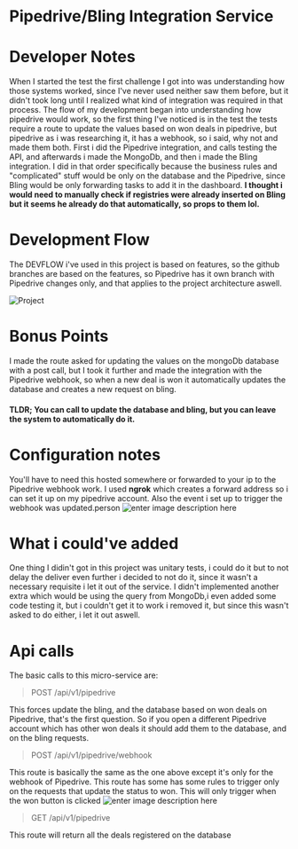 
# Pipedrive/Bling Integration Service

# Developer Notes
When I started the test the first challenge I got into was understanding how those systems worked, since I've never used neither saw them before, but it didn't took long until I realized what kind of integration was required in that process.
The flow of my development began into understanding how pipedrive would work, so the first thing I've noticed is in the test the tests require a route to update the values based on won deals in pipedrive, but pipedrive as i was researching it, it has a webhook, so i said, why not and made them both.
First i did the Pipedrive integration, and calls testing the API, and afterwards i made the MongoDb, and then i made the Bling integration. I did in that order specifically because the business rules and "complicated" stuff would be only on the database and the Pipedrive, since Bling would be only forwarding tasks to add it in the dashboard.
**I thought i would need to manually check if registries were already inserted on Bling but it seems he already do that automatically, so props to them lol.**

# Development Flow
The DEVFLOW i've used in this project is based on features, so the github branches are based on the features, so Pipedrive has it own branch with Pipedrive changes only, and that applies to the project architecture aswell.

![Project](https://i.snipboard.io/ZFudXR.jpg)

# Bonus Points
I made the route asked for updating the values on the mongoDb database with a post call, but I took it further and made the integration with the Pipedrive webhook, so when a new deal is won it automatically updates the database and creates a new request on bling.

#### TLDR; You can call to update the database and bling, but you can leave the system to automatically do it.

# Configuration notes
You'll have to need this hosted somewhere or forwarded to your ip to the Pipedrive webhook work.
I used **ngrok** which creates a forward address so i can set it up on my pipedrive account.
Also the event i set up to trigger the webhook was updated.person
![enter image description here](https://snipboard.io/ZPYXRE.jpg)

# What i could've added
One thing I didin't got in this project was unitary tests, i could do it but to not delay the deliver even further i decided to not do it, since it wasn't a necessary requisite i let it out of the service.
I didn't implemented another extra which would be using the query from MongoDb,i even added some code testing it, but i couldn't get it to work i removed it, but since this wasn't asked to do either, i let it out aswell.

# Api calls
The basic calls to this micro-service are:

> POST /api/v1/pipedrive

 This forces update the bling, and the database based on won deals on Pipedrive, that's the first question.
 So if you open a different Pipedrive account which has other won deals it should add them to the database, and on the bling requests.

> POST /api/v1/pipedrive/webhook

This route is basically the same as the one above except it's only for the webhook of Pipedrive.
This route has some has some rules to trigger only on the requests that update the status to won.
This will only trigger when the won button is clicked
![enter image description here](https://i.snipboard.io/mfkij2.jpg)

> GET /api/v1/pipedrive

This route will return all the deals registered on the database

